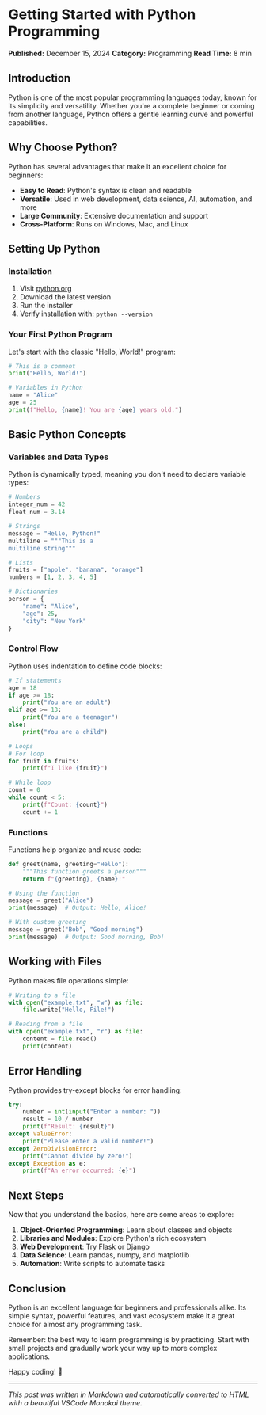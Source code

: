 # Getting Started with Python Programming

**Published:** December 15, 2024
**Category:** Programming
**Read Time:** 8 min

## Introduction

Python is one of the most popular programming languages today, known for its simplicity and versatility. Whether you're a complete beginner or coming from another language, Python offers a gentle learning curve and powerful capabilities.

## Why Choose Python?

Python has several advantages that make it an excellent choice for beginners:

- **Easy to Read**: Python's syntax is clean and readable
- **Versatile**: Used in web development, data science, AI, automation, and more
- **Large Community**: Extensive documentation and support
- **Cross-Platform**: Runs on Windows, Mac, and Linux

## Setting Up Python

### Installation

1. Visit [python.org](https://python.org)
2. Download the latest version
3. Run the installer
4. Verify installation with: `python --version`

### Your First Python Program

Let's start with the classic "Hello, World!" program:

```python
# This is a comment
print("Hello, World!")

# Variables in Python
name = "Alice"
age = 25
print(f"Hello, {name}! You are {age} years old.")
```

## Basic Python Concepts

### Variables and Data Types

Python is dynamically typed, meaning you don't need to declare variable types:

```python
# Numbers
integer_num = 42
float_num = 3.14

# Strings
message = "Hello, Python!"
multiline = """This is a
multiline string"""

# Lists
fruits = ["apple", "banana", "orange"]
numbers = [1, 2, 3, 4, 5]

# Dictionaries
person = {
    "name": "Alice",
    "age": 25,
    "city": "New York"
}
```

### Control Flow

Python uses indentation to define code blocks:

```python
# If statements
age = 18
if age >= 18:
    print("You are an adult")
elif age >= 13:
    print("You are a teenager")
else:
    print("You are a child")

# Loops
# For loop
for fruit in fruits:
    print(f"I like {fruit}")

# While loop
count = 0
while count < 5:
    print(f"Count: {count}")
    count += 1
```

### Functions

Functions help organize and reuse code:

```python
def greet(name, greeting="Hello"):
    """This function greets a person"""
    return f"{greeting}, {name}!"

# Using the function
message = greet("Alice")
print(message)  # Output: Hello, Alice!

# With custom greeting
message = greet("Bob", "Good morning")
print(message)  # Output: Good morning, Bob!
```

## Working with Files

Python makes file operations simple:

```python
# Writing to a file
with open("example.txt", "w") as file:
    file.write("Hello, File!")

# Reading from a file
with open("example.txt", "r") as file:
    content = file.read()
    print(content)
```

## Error Handling

Python provides try-except blocks for error handling:

```python
try:
    number = int(input("Enter a number: "))
    result = 10 / number
    print(f"Result: {result}")
except ValueError:
    print("Please enter a valid number!")
except ZeroDivisionError:
    print("Cannot divide by zero!")
except Exception as e:
    print(f"An error occurred: {e}")
```

## Next Steps

Now that you understand the basics, here are some areas to explore:

1. **Object-Oriented Programming**: Learn about classes and objects
2. **Libraries and Modules**: Explore Python's rich ecosystem
3. **Web Development**: Try Flask or Django
4. **Data Science**: Learn pandas, numpy, and matplotlib
5. **Automation**: Write scripts to automate tasks

## Conclusion

Python is an excellent language for beginners and professionals alike. Its simple syntax, powerful features, and vast ecosystem make it a great choice for almost any programming task.

Remember: the best way to learn programming is by practicing. Start with small projects and gradually work your way up to more complex applications.

Happy coding! 🐍

---

*This post was written in Markdown and automatically converted to HTML with a beautiful VSCode Monokai theme.*
